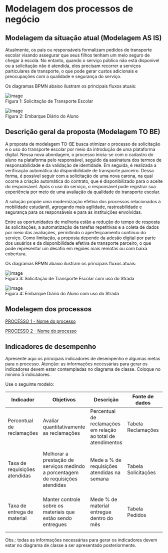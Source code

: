 # Modelagem dos processos de negócio

## Modelagem da situação atual (Modelagem AS IS)

Atualmente, os pais ou responsáveis formalizam pedidos de transporte escolar visando assegurar que seus filhos tenham um meio seguro de chegar à escola. No entanto, quando o serviço público não está disponível ou a solicitação não é atendida, eles precisam recorrer a serviços particulares de transporte, o que pode gerar custos adicionais e preocupações com a qualidade e segurança do serviço.

Os diagramas BPMN abaixo ilustram os principais fluxos atuais:

![image](https://github.com/user-attachments/assets/4d2d2f81-de98-4c71-b6e6-a93d23b2735e)<br>
Figura 1: Solicitação de Transporte Escolar

![image](https://github.com/user-attachments/assets/923b2395-f423-4ed5-b698-b0816b840c23)<br>
Figura 2: Embarque Diário do Aluno

## Descrição geral da proposta (Modelagem TO BE)

A proposta de modelagem TO-BE busca otimizar o processo de solicitação e o uso do transporte escolar por meio da introdução de uma plataforma digital. Nessa nova abordagem, o processo inicia-se com o cadastro do aluno na plataforma pelo responsável, seguido da assinatura dos termos de responsabilidade e da validação de identidade. Em seguida, é realizada a verificação automática da disponibilidade de transporte parceiro. Dessa forma, é possível seguir com a solicitação de uma nova carona, na qual ocorre a criação automática do contrato, que é disponibilizado para o aceite do responsável. Após o uso do serviço, o responsável pode registrar sua experiência por meio de uma avaliação da qualidade do transporte escolar.

A solução propõe uma modernização efetiva dos processos relacionados à mobilidade estudantil, agregando mais agilidade, rastreabilidade e segurança para os responsáveis e para as instituições envolvidas.

Entre as oportunidades de melhoria estão a redução do tempo de resposta às solicitações, a automatização de tarefas repetitivas e a coleta de dados por meio das avaliações, permitindo o aperfeiçoamento contínuo do serviço. Como limitação, a proposta depende da adesão digital por parte dos usuários e da disponibilidade efetiva de transporte parceiro, o que pode representar um desafio em regiões mais remotas ou com baixa cobertura.

Os diagramas BPMN abaixo ilustram os principais fluxos atuais:

![image](https://github.com/user-attachments/assets/d07b06e4-849b-402e-9a53-13ca3e7dc4b3)<br>
Figura 3: Solicitação de Transporte Escolar com uso do Strada

![image](https://github.com/user-attachments/assets/16a6979a-b3e8-4a96-bc4a-730775e53f98)<br>
Figura 4: Embarque Diário do Aluno com uso do Strada

## Modelagem dos processos

[PROCESSO 1 - Nome do processo](./processes/processo-1-nome-do-processo.md "Detalhamento do processo 1.")

[PROCESSO 2 - Nome do processo](./processes/processo-2-nome-do-processo.md "Detalhamento do processo 2.")


## Indicadores de desempenho

Apresente aqui os principais indicadores de desempenho e algumas metas para o processo. Atenção: as informações necessárias para gerar os indicadores devem estar contempladas no diagrama de classe. Coloque no mínimo 5 indicadores.

Use o seguinte modelo:

| **Indicador** | **Objetivos** | **Descrição** | **Fonte de dados** | **Fórmula de cálculo** |
| ---           | ---           | ---           | ---             | ---             |
| Percentual de reclamações | Avaliar quantitativamente as reclamações | Percentual de reclamações em relação ao total de atendimentos | Tabela Reclamações | número total de reclamações / número total de atendimentos |
| Taxa de requisições atendidas | Melhorar a prestação de serviços medindo a porcentagem de requisições atendidas| Mede a % de requisições atendidas na semana | Tabela Solicitações | (número de requisições atendidas / número total de requisições) * 100 |
| Taxa de entrega de material | Manter controle sobre os materiais que estão sendo entregues | Mede % de material entregue dentro do mês | Tabela Pedidos | (número de pedidos entregues / número total de pedidos) * 100 |


Obs.: todas as informações necessárias para gerar os indicadores devem estar no diagrama de classe a ser apresentado posteriormente.
